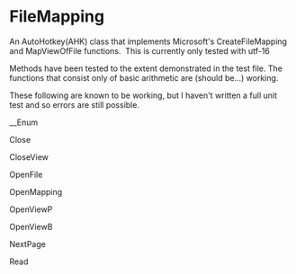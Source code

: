 # FileMapping
 An AutoHotkey(AHK) class that implements Microsoft's CreateFileMapping and MapViewOfFile functions.
﻿
This is currently only tested with utf-16

Methods have been tested to the extent demonstrated in the test file. The functions that consist only of basic arithmetic are (should be...) working.

These following are known to be working, but I haven't written a full unit test and so errors are still possible.

__Enum

Close

CloseView

OpenFile

OpenMapping

OpenViewP

OpenViewB

NextPage

Read
